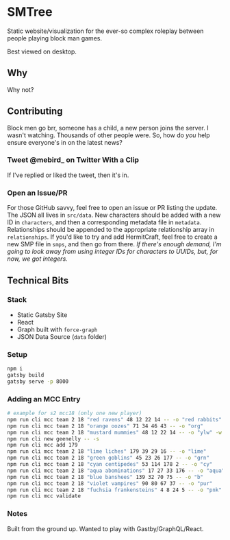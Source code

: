 # SMTree

Static website/visualization for the ever-so complex roleplay between people playing block man games.

Best viewed on desktop.

## Why

Why not?

## Contributing

Block men go brr, someone has a child, a new person joins the server. I wasn't watching. Thousands of other people were. So, how do _you_ help ensure everyone's in on the latest news?

### Tweet @mebird\_ on Twitter With a Clip

If I've replied or liked the tweet, then it's in.

### Open an Issue/PR

For those GitHub savvy, feel free to open an issue or PR listing the update. The JSON all lives in `src/data`. New characters should be added with a new ID in `characters`, and then a corresponding metadata file in `metadata`. Relationships should be appended to the appropriate relationship array in `relationships`. If you'd like to try and add HermitCraft, feel free to create a new SMP file in `smps`, and then go from there. _If there's enough demand, I'm going to look away from using integer IDs for characters to UUIDs, but, for now, we got integers._

## Technical Bits

### Stack

- Static Gatsby Site
- React
- Graph built with `force-graph`
- JSON Data Source (`data` folder)

### Setup

```sh
npm i
gatsby build
gatsby serve -p 8000
```

### Adding an MCC Entry

```sh
# example for s2 mcc18 (only one new player)
npm run cli mcc team 2 18 "red ravens" 48 12 22 14 -- -o "red rabbits"
npm run cli mcc team 2 18 "orange oozes" 71 34 46 43 -- -o "org"
npm run cli mcc team 2 18 "mustard mummies" 48 12 22 14 -- -o "ylw" -w
npm run cli new geenelly -- -s
npm run cli mcc add 179
npm run cli mcc team 2 18 "lime liches" 179 39 29 16 -- -o "lime"
npm run cli mcc team 2 18 "green goblins" 45 23 26 177 -- -o "grn"
npm run cli mcc team 2 18 "cyan centipedes" 53 114 178 2 -- -o "cy"
npm run cli mcc team 2 18 "aqua abominations" 17 27 33 176 -- -o "aqua"
npm run cli mcc team 2 18 "blue banshees" 139 32 70 75 -- -o "b"
npm run cli mcc team 2 18 "violet vampires" 90 80 67 37 -- -o "pur"
npm run cli mcc team 2 18 "fuchsia frankensteins" 4 8 24 5 -- -o "pnk"
npm run cli mcc validate
```

### Notes

Built from the ground up. Wanted to play with Gastby/GraphQL/React.
